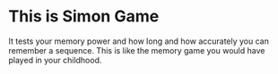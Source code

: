 # This is Simon Game

It tests your memory power and how long and how accurately you can remember a sequence.
This is like the memory game you would have played in your childhood.
